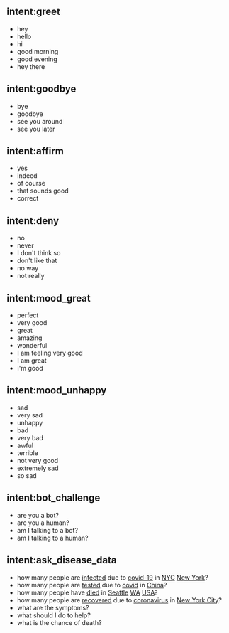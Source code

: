 ## intent:greet
- hey
- hello
- hi
- good morning
- good evening
- hey there

## intent:goodbye
- bye
- goodbye
- see you around
- see you later

## intent:affirm
- yes
- indeed
- of course
- that sounds good
- correct

## intent:deny
- no
- never
- I don't think so
- don't like that
- no way
- not really

## intent:mood_great
- perfect
- very good
- great
- amazing
- wonderful
- I am feeling very good
- I am great
- I'm good

## intent:mood_unhappy
- sad
- very sad
- unhappy
- bad
- very bad
- awful
- terrible
- not very good
- extremely sad
- so sad

## intent:bot_challenge
- are you a bot?
- are you a human?
- am I talking to a bot?
- am I talking to a human?

## intent:ask_disease_data
- how many people are [infected](treatment) due to [covid-19](disease) in [NYC](city) [New York](state)?
- how many people are [tested](treatment) due to [covid](disease) in [China](country)?
- how many people have [died](treatment) in [Seattle](city) [WA](state) [USA](country)?
- how many people are [recovered](treatment) due to [coronavirus](disease) in [New York City](city:NYC)?
- what are the symptoms?
- what should I do to help?
- what is the chance of death?

 
